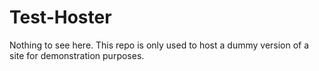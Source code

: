 # Test-Hoster
Nothing to see here. This repo is only used to host a dummy version of a site for demonstration purposes.
